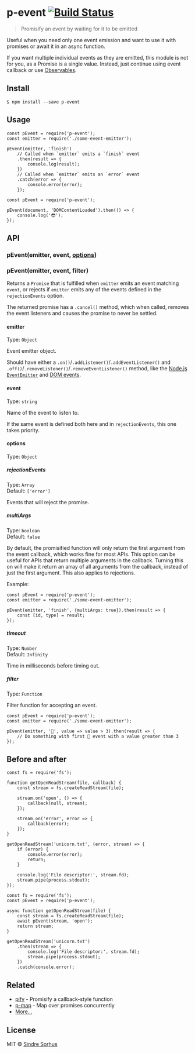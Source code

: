 p-event [![Build Status](https://travis-ci.org/sindresorhus/p-event.svg?branch=master)](https://travis-ci.org/sindresorhus/p-event)
===================================================================================================================================

> Promisify an event by waiting for it to be emitted

Useful when you need only one event emission and want to use it with promises or await it in an async function.

If you want multiple individual events as they are emitted, this module is not for you, as a Promise is a single value. Instead, just continue using event callback or use [Observables](https://medium.com/@benlesh/learning-observable-by-building-observable-d5da57405d87).

Install
-------

    $ npm install --save p-event

Usage
-----

    const pEvent = require('p-event');
    const emitter = require('./some-event-emitter');

    pEvent(emitter, 'finish')
        // Called when `emitter` emits a `finish` event
        .then(result => {
            console.log(result);
        })
        // Called when `emitter` emits an `error` event
        .catch(error => {
            console.error(error);
        });

    const pEvent = require('p-event');

    pEvent(document, 'DOMContentLoaded').then(() => {
        console.log('😎');
    });

API
---

### pEvent(emitter, event, [options](#options))

### pEvent(emitter, event, filter)

Returns a `Promise` that is fulfilled when `emitter` emits an event matching `event`, or rejects if `emitter` emits any of the events defined in the `rejectionEvents` option.

The returned promise has a `.cancel()` method, which when called, removes the event listeners and causes the promise to never be settled.

#### emitter

Type: `Object`

Event emitter object.

Should have either a `.on()`/`.addListener()`/`.addEventListener()` and `.off()`/`.removeListener()`/`.removeEventListener()` method, like the [Node.js `EventEmitter`](https://nodejs.org/api/events.html) and [DOM events](https://developer.mozilla.org/en-US/docs/Web/Events).

#### event

Type: `string`

Name of the event to listen to.

If the same event is defined both here and in `rejectionEvents`, this one takes priority.

#### options

Type: `Object`

##### rejectionEvents

Type: `Array`  
Default: `['error']`

Events that will reject the promise.

##### multiArgs

Type: `boolean`  
Default: `false`

By default, the promisified function will only return the first argument from the event callback, which works fine for most APIs. This option can be useful for APIs that return multiple arguments in the callback. Turning this on will make it return an array of all arguments from the callback, instead of just the first argument. This also applies to rejections.

Example:

    const pEvent = require('p-event');
    const emitter = require('./some-event-emitter');

    pEvent(emitter, 'finish', {multiArgs: true}).then(result => {
        const [id, type] = result;
    });

##### timeout

Type: `Number`  
Default: `Infinity`

Time in milliseconds before timing out.

##### filter

Type: `Function`

Filter function for accepting an event.

    const pEvent = require('p-event');
    const emitter = require('./some-event-emitter');

    pEvent(emitter, '🦄', value => value > 3).then(result => {
        // Do something with first 🦄 event with a value greater than 3
    });

Before and after
----------------

    const fs = require('fs');

    function getOpenReadStream(file, callback) {
        const stream = fs.createReadStream(file);

        stream.on('open', () => {
            callback(null, stream);
        });

        stream.on('error', error => {
            callback(error);
        });
    }

    getOpenReadStream('unicorn.txt', (error, stream) => {
        if (error) {
            console.error(error);
            return;
        }

        console.log('File descriptor:', stream.fd);
        stream.pipe(process.stdout);
    });

    const fs = require('fs');
    const pEvent = require('p-event');

    async function getOpenReadStream(file) {
        const stream = fs.createReadStream(file);
        await pEvent(stream, 'open');
        return stream;
    }

    getOpenReadStream('unicorn.txt')
        .then(stream => {
            console.log('File descriptor:', stream.fd);
            stream.pipe(process.stdout);
        })
        .catch(console.error);

Related
-------

-   [pify](https://github.com/sindresorhus/pify) - Promisify a callback-style function
-   [p-map](https://github.com/sindresorhus/p-map) - Map over promises concurrently
-   [More…](https://github.com/sindresorhus/promise-fun)

License
-------

MIT © [Sindre Sorhus](https://sindresorhus.com)
